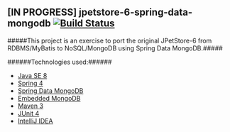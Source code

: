 [IN PROGRESS] jpetstore-6-spring-data-mongodb [![Build Status](https://travis-ci.org/igor-baiborodine/jpetstore-6-spring-data-mongodb.svg?branch=master)](https://travis-ci.org/igor-baiborodine/jpetstore-6-spring-data-mongodb)
---------------------------

#####This project is an exercise to port the original JPetStore-6 from RDBMS/MyBatis to NoSQL/MongoDB using Spring Data MongoDB.#####

######Technologies used:######
* [Java SE 8](http://www.oracle.com/technetwork/java/javase/downloads/index-jsp-138363.html)
* [Spring 4](http://projects.spring.io/spring-framework/#quick-start)
* [Spring Data MongoDB](http://projects.spring.io/spring-data-mongodb/)
* [Embedded MongoDB](https://github.com/flapdoodle-oss/de.flapdoodle.embed.mongo)
* [Maven 3](http://maven.apache.org/)
* [JUnit 4](http://junit.org/)
* [IntelliJ IDEA](https://www.jetbrains.com/idea/)
